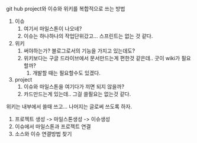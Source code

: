 git hub project와 이슈와 위키를 복합적으로 쓰는 방법

1. 이슈 
   1. 여기서 마일스톤이 나오네?
   2. 이슈는 하나하나의 작업단위갔고... 스프린트는 없는 것 같다.
2. 위키
   1. 써야하는가? 블로그로서의 기능을 가지고 있는데도?
   2. 위키보다는 구글 드라이브에서 문서만드는게 편한것 같은데.. 굿이 wiki가 필요할까?
      1. 개발할 때는 필요할수도 있겠다.
3. project
   1. 이슈와 마일스톤을 여기다가 끼면 되지 않을까?
   2. 카드만드는게 있는데.. 그걸 쓸필요는 없는것 같다.

위키는 내부에서 쓸때 쓰고... 나머지는 글로써 쓰도록 하자.

1. 프로젝트 생성 -> 마일스톤생성 -> 이슈생성
2. 이슈에서 마일스톤과 프로젝트 연결
3. 소스와 이슈 연결방법 찾기